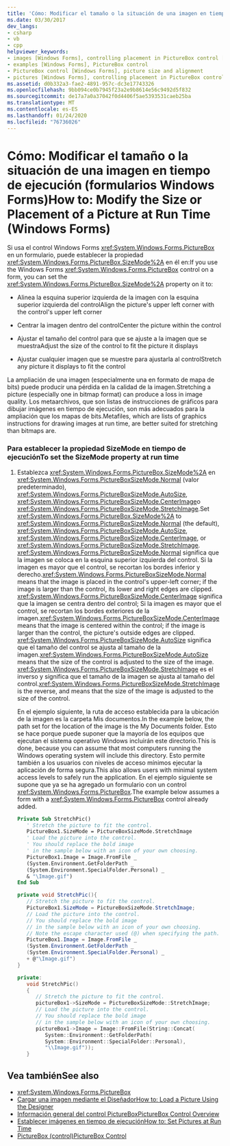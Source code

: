 ```yaml
---
title: 'Cómo: Modificar el tamaño o la situación de una imagen en tiempo de ejecución'
ms.date: 03/30/2017
dev_langs:
- csharp
- vb
- cpp
helpviewer_keywords:
- images [Windows Forms], controlling placement in PictureBox control [Windows Forms]
- examples [Windows Forms], PictureBox control
- PictureBox control [Windows Forms], picture size and alignment
- pictures [Windows Forms], controlling placement in PictureBox control [Windows Forms]
ms.assetid: d0b332a3-fae2-4891-957c-dc3e17743326
ms.openlocfilehash: 9bb094ce0b7945f23a2e9b8614e56c9492d5f832
ms.sourcegitcommit: de17a7a0a37042f0d4406f5ae5393531caeb25ba
ms.translationtype: MT
ms.contentlocale: es-ES
ms.lasthandoff: 01/24/2020
ms.locfileid: "76736026"
---
```

# <a name="how-to-modify-the-size-or-placement-of-a-picture-at-run-time-windows-forms"></a><span data-ttu-id="2a502-102">Cómo: Modificar el tamaño o la situación de una imagen en tiempo de ejecución (formularios Windows Forms)</span><span class="sxs-lookup"><span data-stu-id="2a502-102">How to: Modify the Size or Placement of a Picture at Run Time (Windows Forms)</span></span>
<span data-ttu-id="2a502-103">Si usa el control Windows Forms <xref:System.Windows.Forms.PictureBox> en un formulario, puede establecer la propiedad <xref:System.Windows.Forms.PictureBox.SizeMode%2A> en él en:</span><span class="sxs-lookup"><span data-stu-id="2a502-103">If you use the Windows Forms <xref:System.Windows.Forms.PictureBox> control on a form, you can set the <xref:System.Windows.Forms.PictureBox.SizeMode%2A> property on it to:</span></span>  
  
- <span data-ttu-id="2a502-104">Alinea la esquina superior izquierda de la imagen con la esquina superior izquierda del control</span><span class="sxs-lookup"><span data-stu-id="2a502-104">Align the picture's upper left corner with the control's upper left corner</span></span>  
  
- <span data-ttu-id="2a502-105">Centrar la imagen dentro del control</span><span class="sxs-lookup"><span data-stu-id="2a502-105">Center the picture within the control</span></span>  
  
- <span data-ttu-id="2a502-106">Ajustar el tamaño del control para que se ajuste a la imagen que se muestra</span><span class="sxs-lookup"><span data-stu-id="2a502-106">Adjust the size of the control to fit the picture it displays</span></span>  
  
- <span data-ttu-id="2a502-107">Ajustar cualquier imagen que se muestre para ajustarla al control</span><span class="sxs-lookup"><span data-stu-id="2a502-107">Stretch any picture it displays to fit the control</span></span>  
  
 <span data-ttu-id="2a502-108">La ampliación de una imagen (especialmente una en formato de mapa de bits) puede producir una pérdida en la calidad de la imagen.</span><span class="sxs-lookup"><span data-stu-id="2a502-108">Stretching a picture (especially one in bitmap format) can produce a loss in image quality.</span></span> <span data-ttu-id="2a502-109">Los metaarchivos, que son listas de instrucciones de gráficos para dibujar imágenes en tiempo de ejecución, son más adecuados para la ampliación que los mapas de bits.</span><span class="sxs-lookup"><span data-stu-id="2a502-109">Metafiles, which are lists of graphics instructions for drawing images at run time, are better suited for stretching than bitmaps are.</span></span>  
  
### <a name="to-set-the-sizemode-property-at-run-time"></a><span data-ttu-id="2a502-110">Para establecer la propiedad SizeMode en tiempo de ejecución</span><span class="sxs-lookup"><span data-stu-id="2a502-110">To set the SizeMode property at run time</span></span>  
  
1. <span data-ttu-id="2a502-111">Establezca <xref:System.Windows.Forms.PictureBox.SizeMode%2A> en <xref:System.Windows.Forms.PictureBoxSizeMode.Normal> (valor predeterminado), <xref:System.Windows.Forms.PictureBoxSizeMode.AutoSize>, <xref:System.Windows.Forms.PictureBoxSizeMode.CenterImage>o <xref:System.Windows.Forms.PictureBoxSizeMode.StretchImage>.</span><span class="sxs-lookup"><span data-stu-id="2a502-111">Set <xref:System.Windows.Forms.PictureBox.SizeMode%2A> to <xref:System.Windows.Forms.PictureBoxSizeMode.Normal> (the default), <xref:System.Windows.Forms.PictureBoxSizeMode.AutoSize>, <xref:System.Windows.Forms.PictureBoxSizeMode.CenterImage>, or <xref:System.Windows.Forms.PictureBoxSizeMode.StretchImage>.</span></span> <span data-ttu-id="2a502-112"><xref:System.Windows.Forms.PictureBoxSizeMode.Normal> significa que la imagen se coloca en la esquina superior izquierda del control. Si la imagen es mayor que el control, se recortan los bordes inferior y derecho.</span><span class="sxs-lookup"><span data-stu-id="2a502-112"><xref:System.Windows.Forms.PictureBoxSizeMode.Normal> means that the image is placed in the control's upper-left corner; if the image is larger than the control, its lower and right edges are clipped.</span></span> <span data-ttu-id="2a502-113"><xref:System.Windows.Forms.PictureBoxSizeMode.CenterImage> significa que la imagen se centra dentro del control; Si la imagen es mayor que el control, se recortan los bordes exteriores de la imagen.</span><span class="sxs-lookup"><span data-stu-id="2a502-113"><xref:System.Windows.Forms.PictureBoxSizeMode.CenterImage> means that the image is centered within the control; if the image is larger than the control, the picture's outside edges are clipped.</span></span> <span data-ttu-id="2a502-114"><xref:System.Windows.Forms.PictureBoxSizeMode.AutoSize> significa que el tamaño del control se ajusta al tamaño de la imagen.</span><span class="sxs-lookup"><span data-stu-id="2a502-114"><xref:System.Windows.Forms.PictureBoxSizeMode.AutoSize> means that the size of the control is adjusted to the size of the image.</span></span> <span data-ttu-id="2a502-115"><xref:System.Windows.Forms.PictureBoxSizeMode.StretchImage> es el inverso y significa que el tamaño de la imagen se ajusta al tamaño del control.</span><span class="sxs-lookup"><span data-stu-id="2a502-115"><xref:System.Windows.Forms.PictureBoxSizeMode.StretchImage> is the reverse, and means that the size of the image is adjusted to the size of the control.</span></span>  
  
     <span data-ttu-id="2a502-116">En el ejemplo siguiente, la ruta de acceso establecida para la ubicación de la imagen es la carpeta Mis documentos.</span><span class="sxs-lookup"><span data-stu-id="2a502-116">In the example below, the path set for the location of the image is the My Documents folder.</span></span> <span data-ttu-id="2a502-117">Esto se hace porque puede suponer que la mayoría de los equipos que ejecutan el sistema operativo Windows incluirán este directorio.</span><span class="sxs-lookup"><span data-stu-id="2a502-117">This is done, because you can assume that most computers running the Windows operating system will include this directory.</span></span> <span data-ttu-id="2a502-118">Esto permite también a los usuarios con niveles de acceso mínimos ejecutar la aplicación de forma segura.</span><span class="sxs-lookup"><span data-stu-id="2a502-118">This also allows users with minimal system access levels to safely run the application.</span></span> <span data-ttu-id="2a502-119">En el ejemplo siguiente se supone que ya se ha agregado un formulario con un control <xref:System.Windows.Forms.PictureBox>.</span><span class="sxs-lookup"><span data-stu-id="2a502-119">The example below assumes a form with a <xref:System.Windows.Forms.PictureBox> control already added.</span></span>  
  
    ```vb  
    Private Sub StretchPic()  
       ' Stretch the picture to fit the control.  
       PictureBox1.SizeMode = PictureBoxSizeMode.StretchImage  
       ' Load the picture into the control.  
       ' You should replace the bold image   
       ' in the sample below with an icon of your own choosing.  
       PictureBox1.Image = Image.FromFile _  
       (System.Environment.GetFolderPath _  
       (System.Environment.SpecialFolder.Personal) _  
       & "\Image.gif")  
    End Sub  
    ```  
  
    ```csharp  
    private void StretchPic(){  
       // Stretch the picture to fit the control.  
       PictureBox1.SizeMode = PictureBoxSizeMode.StretchImage;  
       // Load the picture into the control.  
       // You should replace the bold image   
       // in the sample below with an icon of your own choosing.  
       // Note the escape character used (@) when specifying the path.  
       PictureBox1.Image = Image.FromFile _  
       (System.Environment.GetFolderPath _  
       (System.Environment.SpecialFolder.Personal) _  
       + @"\Image.gif")  
    }  
    ```  
  
    ```cpp  
    private:  
       void StretchPic()  
       {  
          // Stretch the picture to fit the control.  
          pictureBox1->SizeMode = PictureBoxSizeMode::StretchImage;  
          // Load the picture into the control.  
          // You should replace the bold image   
          // in the sample below with an icon of your own choosing.  
          pictureBox1->Image = Image::FromFile(String::Concat(  
             System::Environment::GetFolderPath(  
             System::Environment::SpecialFolder::Personal),  
             "\\Image.gif"));  
       }  
    ```  
  
## <a name="see-also"></a><span data-ttu-id="2a502-120">Vea también</span><span class="sxs-lookup"><span data-stu-id="2a502-120">See also</span></span>

- <xref:System.Windows.Forms.PictureBox>
- [<span data-ttu-id="2a502-121">Cargar una imagen mediante el Diseñador</span><span class="sxs-lookup"><span data-stu-id="2a502-121">How to: Load a Picture Using the Designer</span></span>](how-to-load-a-picture-using-the-designer-windows-forms.md)
- [<span data-ttu-id="2a502-122">Información general del control PictureBox</span><span class="sxs-lookup"><span data-stu-id="2a502-122">PictureBox Control Overview</span></span>](picturebox-control-overview-windows-forms.md)
- [<span data-ttu-id="2a502-123">Establecer imágenes en tiempo de ejecución</span><span class="sxs-lookup"><span data-stu-id="2a502-123">How to: Set Pictures at Run Time</span></span>](how-to-set-pictures-at-run-time-windows-forms.md)
- [<span data-ttu-id="2a502-124">PictureBox (control)</span><span class="sxs-lookup"><span data-stu-id="2a502-124">PictureBox Control</span></span>](picturebox-control-windows-forms.md)
